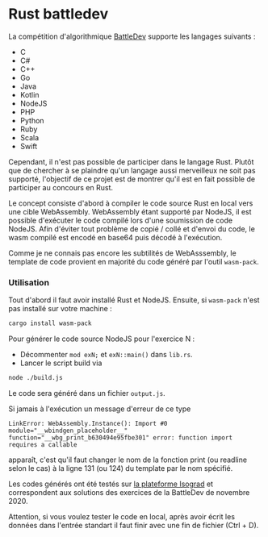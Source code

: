 # Rust battledev

La compétition d'algorithmique [BattleDev](https://battledev.blogdumoderateur.com/) supporte les langages suivants :
- C
- C#
- C++
- Go
- Java
- Kotlin
- NodeJS
- PHP
- Python
- Ruby
- Scala
- Swift

Cependant, il n'est pas possible de participer dans le langage Rust. Plutôt que de chercher à se plaindre qu'un langage aussi merveilleux ne soit pas supporté, l'objectif de ce projet est de montrer qu'il est en fait possible de participer au concours en Rust.

Le concept consiste d'abord à compiler le code source Rust en local vers une cible WebAssembly. WebAssembly étant supporté par NodeJS, il est possible d'exécuter le code compilé lors d'une soumission de code NodeJS. Afin d'éviter tout problème de copié / collé et d'envoi du code, le wasm compilé est encodé en base64 puis décodé à l'exécution.

Comme je ne connais pas encore les subtilités de WebAsssembly, le template de code provient en majorité du code généré par l'outil `wasm-pack`.

### Utilisation

Tout d'abord il faut avoir installé Rust et NodeJS.
Ensuite, si `wasm-pack` n'est pas installé sur votre machine :
```sh
cargo install wasm-pack
```

Pour générer le code source NodeJS pour l'exercice N :
- Décommenter `mod exN;` et `exN::main()` dans `lib.rs`.
- Lancer le script build via
```sh
node ./build.js
``` 
Le code sera généré dans un fichier `output.js`.

Si jamais à l'exécution un message d'erreur de ce type
```
LinkError: WebAssembly.Instance(): Import #0 module="__wbindgen_placeholder__" function="__wbg_print_b630494e95fbe301" error: function import requires a callable
```
apparaît, c'est qu'il faut changer le nom de la fonction print (ou readline selon le cas) à la ligne 131 (ou 124) du template par le nom spécifié.

Les codes générés ont été testés sur [la plateforme Isograd](https://www.isograd.com/FR/solutionconcours.php) et correspondent aux solutions des exercices de la BattleDev de novembre 2020.

Attention, si vous voulez tester le code en local, après avoir écrit les données dans l'entrée standart il faut finir avec une fin de fichier (Ctrl + D).